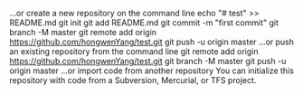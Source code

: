 …or create a new repository on the command line
echo "# test" >> README.md
git init
git add README.md
git commit -m "first commit"
git branch -M master
git remote add origin https://github.com/hongwenYang/test.git
git push -u origin master
…or push an existing repository from the command line
git remote add origin https://github.com/hongwenYang/test.git
git branch -M master
git push -u origin master
…or import code from another repository
You can initialize this repository with code from a Subversion, Mercurial, or TFS project.

